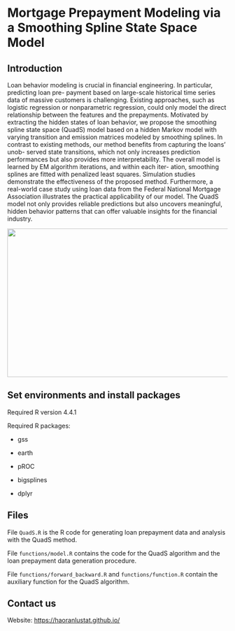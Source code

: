 # Mortgage Prepayment Modeling via a Smoothing Spline State Space Model

## Introduction

Loan behavior modeling is crucial in financial engineering. In particular, predicting loan pre-
payment based on large-scale historical time series data of massive customers is challenging.
Existing approaches, such as logistic regression or nonparametric regression, could only model
the direct relationship between the features and the prepayments. Motivated by extracting the
hidden states of loan behavior, we propose the smoothing spline state space (QuadS) model based
on a hidden Markov model with varying transition and emission matrices modeled by smoothing
splines. In contrast to existing methods, our method benefits from capturing the loans’ unob-
served state transitions, which not only increases prediction performances but also provides more
interpretability. The overall model is learned by EM algorithm iterations, and within each iter-
ation, smoothing splines are fitted with penalized least squares. Simulation studies demonstrate
the effectiveness of the proposed method. Furthermore, a real-world case study using loan data
from the Federal National Mortgage Association illustrates the practical applicability of our
model. The QuadS model not only provides reliable predictions but also uncovers meaningful,
hidden behavior patterns that can offer valuable insights for the financial industry.

<img src="illu_1.png" width="560" height="340" />


## Set environments and install packages

Required R version 4.4.1

Required R packages:

- gss

- earth

- pROC

- bigsplines

- dplyr

## Files

File `QuadS.R` is the R code for generating loan prepayment data and analysis with the QuadS method.

File `functions/model.R` contains the code for the QuadS algorithm and the loan prepayment data generation procedure.

File `functions/forward_backward.R` and `functions/function.R` contain the auxiliary function for the QuadS algorithm.


## Contact us

Website: https://haoranlustat.github.io/
